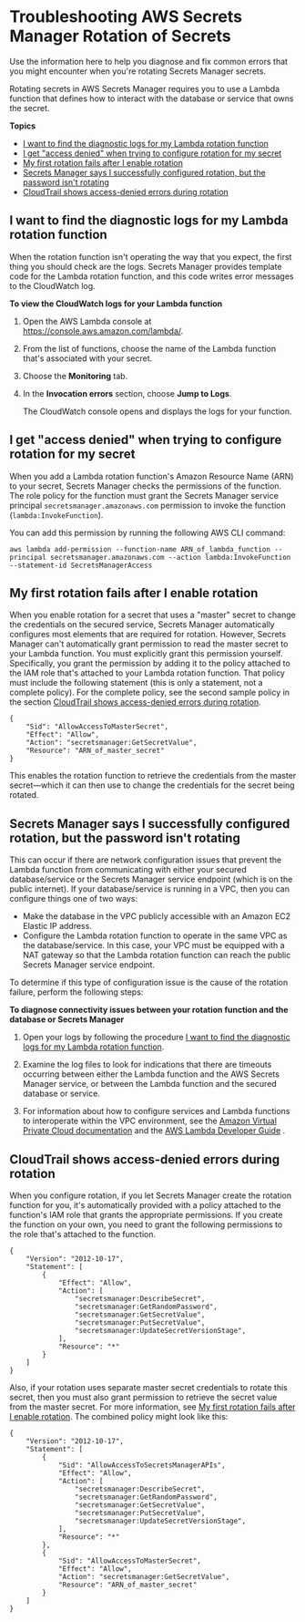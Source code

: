 # Troubleshooting AWS Secrets Manager Rotation of Secrets<a name="org_troubleshoot_rotation"></a>

Use the information here to help you diagnose and fix common errors that you might encounter when you're rotating Secrets Manager secrets\.

Rotating secrets in AWS Secrets Manager requires you to use a Lambda function that defines how to interact with the database or service that owns the secret\.

**Topics**
+ [I want to find the diagnostic logs for my Lambda rotation function](#tshoot-rotation-find-logs)
+ [I get "access denied" when trying to configure rotation for my secret](#tshoot-lambda-initialconfig-perms)
+ [My first rotation fails after I enable rotation](#tshoot-lambda-initialconfig-mastersecret)
+ [Secrets Manager says I successfully configured rotation, but the password isn't rotating](#tshoot-lambda-connection-with-internet)
+ [CloudTrail shows access\-denied errors during rotation](#tshoot-lambda-accessdeniedduringrotation)

## I want to find the diagnostic logs for my Lambda rotation function<a name="tshoot-rotation-find-logs"></a>

When the rotation function isn't operating the way that you expect, the first thing you should check are the logs\. Secrets Manager provides template code for the Lambda rotation function, and this code writes error messages to the CloudWatch log\.

**To view the CloudWatch logs for your Lambda function**

1. Open the AWS Lambda console at [https://console\.aws\.amazon\.com/lambda/](https://console.aws.amazon.com/lambda/)\.

1. From the list of functions, choose the name of the Lambda function that's associated with your secret\.

1. Choose the **Monitoring** tab\.

1. In the **Invocation errors** section, choose **Jump to Logs**\.

   The CloudWatch console opens and displays the logs for your function\.

## I get "access denied" when trying to configure rotation for my secret<a name="tshoot-lambda-initialconfig-perms"></a>

When you add a Lambda rotation function's Amazon Resource Name \(ARN\) to your secret, Secrets Manager checks the permissions of the function\. The role policy for the function must grant the Secrets Manager service principal `secretsmanager.amazonaws.com` permission to invoke the function \(`lambda:InvokeFunction`\)\. 

You can add this permission by running the following AWS CLI command:

```
aws lambda add-permission --function-name ARN_of_lambda_function --principal secretsmanager.amazonaws.com --action lambda:InvokeFunction --statement-id SecretsManagerAccess
```

## My first rotation fails after I enable rotation<a name="tshoot-lambda-initialconfig-mastersecret"></a>

When you enable rotation for a secret that uses a "master" secret to change the credentials on the secured service, Secrets Manager automatically configures most elements that are required for rotation\. However, Secrets Manager can't automatically grant permission to read the master secret to your Lambda function\. You must explicitly grant this permission yourself\. Specifically, you grant the permission by adding it to the policy attached to the IAM role that's attached to your Lambda rotation function\. That policy must include the following statement \(this is only a statement, not a complete policy\)\. For the complete policy, see the second sample policy in the section [CloudTrail shows access\-denied errors during rotation](#tshoot-lambda-accessdeniedduringrotation)\.

```
{
    "Sid": "AllowAccessToMasterSecret",
    "Effect": "Allow",
    "Action": "secretsmanager:GetSecretValue",
    "Resource": "ARN_of_master_secret"
}
```

This enables the rotation function to retrieve the credentials from the master secret—which it can then use to change the credentials for the secret being rotated\. 

## Secrets Manager says I successfully configured rotation, but the password isn't rotating<a name="tshoot-lambda-connection-with-internet"></a>

This can occur if there are network configuration issues that prevent the Lambda function from communicating with either your secured database/service or the Secrets Manager service endpoint \(which is on the public internet\)\. If your database/service is running in a VPC, then you can configure things one of two ways:
+ Make the database in the VPC publicly accessible with an Amazon EC2 Elastic IP address\.
+ Configure the Lambda rotation function to operate in the same VPC as the database/service\. In this case, your VPC must be equipped with a NAT gateway so that the Lambda rotation function can reach the public Secrets Manager service endpoint\.

To determine if this type of configuration issue is the cause of the rotation failure, perform the following steps:

**To diagnose connectivity issues between your rotation function and the database or Secrets Manager**

1. Open your logs by following the procedure [I want to find the diagnostic logs for my Lambda rotation function](#tshoot-rotation-find-logs)\.

1. Examine the log files to look for indications that there are timeouts occurring between either the Lambda function and the AWS Secrets Manager service, or between the Lambda function and the secured database or service\.

1. For information about how to configure services and Lambda functions to interoperate within the VPC environment, see the [Amazon Virtual Private Cloud documentation](https://aws.amazon.com/documentation/vpc/) and the [AWS Lambda Developer Guide](http://docs.aws.amazon.com/lambda/latest/dg/) \.

## CloudTrail shows access\-denied errors during rotation<a name="tshoot-lambda-accessdeniedduringrotation"></a>

When you configure rotation, if you let Secrets Manager create the rotation function for you, it's automatically provided with a policy attached to the function's IAM role that grants the appropriate permissions\. If you create the function on your own, you need to grant the following permissions to the role that's attached to the function\.

```
{
    "Version": "2012-10-17",
    "Statement": [
        {
            "Effect": "Allow",
            "Action": [
                "secretsmanager:DescribeSecret",
                "secretsmanager:GetRandomPassword",
                "secretsmanager:GetSecretValue",
                "secretsmanager:PutSecretValue",
                "secretsmanager:UpdateSecretVersionStage",
            ],
            "Resource": "*"
        }
    ]
}
```

Also, if your rotation uses separate master secret credentials to rotate this secret, then you must also grant permission to retrieve the secret value from the master secret\. For more information, see [My first rotation fails after I enable rotation](#tshoot-lambda-initialconfig-mastersecret)\. The combined policy might look like this:

```
{
    "Version": "2012-10-17",
    "Statement": [
        {
            "Sid": "AllowAccessToSecretsManagerAPIs",
            "Effect": "Allow",
            "Action": [
                "secretsmanager:DescribeSecret",
                "secretsmanager:GetRandomPassword",
                "secretsmanager:GetSecretValue",
                "secretsmanager:PutSecretValue",
                "secretsmanager:UpdateSecretVersionStage",
            ],
            "Resource": "*"
        },
        {
            "Sid": "AllowAccessToMasterSecret",
            "Effect": "Allow",
            "Action": "secretsmanager:GetSecretValue",
            "Resource": "ARN_of_master_secret"
        }
    ]
}
```